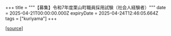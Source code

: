 +++
title = """【募集】令和7年度栗山町職員採用試験（社会人経験者）"""
date = 2025-04-21T00:00:00.000Z
expiryDate = 2025-04-24T12:46:05.664Z
tags = ["kuriyama"]
+++


[[source]](https://www.town.kuriyama.hokkaido.jp/site/saiyou/29176.html)
